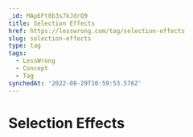 ```yaml
---
_id: MAp6Ft8b3s7kJdrQ9
title: Selection Effects
href: https://lesswrong.com/tag/selection-effects
slug: selection-effects
type: tag
tags:
  - LessWrong
  - Concept
  - Tag
synchedAt: '2022-08-29T10:59:53.576Z'
---
```


# Selection Effects
